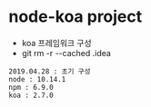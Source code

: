 # node-koa project

- koa 프레임워크 구성
- git rm -r --cached .idea

```
2019.04.28 : 초기 구성
node : 10.14.1
npm : 6.9.0
koa : 2.7.0
```